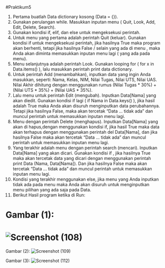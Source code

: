 #Praktikum5
1.	Pertama buatlah Data dictionary kosong (Data = {}).
2.	Gunakan perulangan while. Masukkan inputan menu ( Quit, Look, Add, Edit, Delete, Search).
3.	Gunakan kondisi if, elif, dan else untuk mengeksekusi perintah.
4.	Untuk menu yang pertama adalah perintah Quit (keluar).  Gunakan kondisi if untuk mengeksekusi perintah, jika hasilnya True maka program akan berhenti, tetapi jika hasilnya False / selain yang ada di menu , maka Anda akan diminta memasukkan inputan menu lagi ( yang ada pada menu).
5.	Menu selanjutnya adalah perintah Look. Gunakan looping for ( for x in Data.items() ), lalu masukkan perintah print data dictionary.
6.	Untuk perintah Add (menambahkan), inputkan data yang ingin Anda masukkan, seperti: Nama, Kelas, NIM, Nilai Tugas, Nilai UTS, Nilai UAS. Nilai Akhir dihitung dengan menggunakan rumus (Nilai Tugas * 30%) + (Nilai UTS * 35%) + (Nilai UAS * 35%).
7.	Lalu menu untuk perintah Edit (mengubah). Inputkan Data[Nama] yang akan diedit. Gunakan kondisi if lagi ( if Nama in Data.keys() ), jika hasil adalah True maka Anda akan disuruh menginputkan data perubahannya. Tetapi jika hasilnya False, maka akan tercetak “Data ... tidak ada” dan  muncul perintah untuk memasukkan inputan menu lagi.
8.	Menu dengan perintah Delete (menghapus). Inputkan Data[Nama] yang akan di hapus,dengan menggunakan kondisi if, jika hasil True maka data akan terhapus dengan menggunakan perintah del Data[Nama], dan jika hasilnya False maka akan tercetak “Data ... tidak ada” dan  muncul perintah untuk memasukkan inputan menu lagi.
9.	Yang terakhir adalah menu dengan perintah search (mencari). Inputkan Data[Nama] yang akan dicari. Gunakan kondisi if , jika hasilnya True maka akan tercetak data yang dicari dengan menggunakan perintah print Data (Nama, Data[Nama]). Dan jika hasilnya False maka akan tercetak “Data ... tidak ada” dan  muncul perintah untuk memasukkan inputan menu lagi.
10.	Kondisi yang terakhir menggunakan else, jika menu yang Anda inputkan tidak ada pada menu maka Anda akan disuruh untuk menginputkan menu pilihan yang ada saja pada Data.
11. Berikut Hasil program ketika di Run:

Gambar (1):
================================================================================================================================
![Screenshot (108)](https://user-images.githubusercontent.com/57002773/70346352-bb014000-1890-11ea-8855-4d624d24bf6d.png)
=================================================================================================================================
Gambar (2):
![Screenshot (109)](https://user-images.githubusercontent.com/57002773/70346369-c6546b80-1890-11ea-8add-4f47db3ddf3d.png)

Gambar (3):
![Screenshot (112)](https://user-images.githubusercontent.com/57002773/70345837-8345c880-188f-11ea-8316-28f47dc1869f.png)
